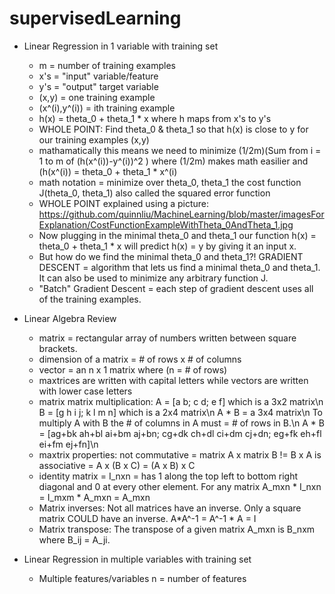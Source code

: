 supervisedLearning
==================

+ Linear Regression in 1 variable with training set
    - m = number of training examples
    - x's = "input" variable/feature
    - y's = "output" target variable
    - (x,y) = one training example
    - (x^(i),y^(i)) = ith training example
    - h(x) = theta_0 + theta_1 * x where h maps from x's to y's
    - WHOLE POINT: Find theta_0 & theta_1 so that h(x) is close to y for our training examples (x,y)
    - mathamatically this means we need to minimize (1/2m)(Sum from i = 1 to m of (h(x^(i))-y^(i))^2 ) where (1/2m) makes math easilier and (h(x^(i)) = theta_0 + theta_1 * x^(i)
    - math notation = minimize over theta_0, theta_1 the cost function J(theta_0, theta_1) also called the squared error function
    - WHOLE POINT explained using a picture: https://github.com/quinnliu/MachineLearning/blob/master/imagesForExplanation/CostFunctionExampleWithTheta_0AndTheta_1.jpg 
    - Now plugging in the minimal theta_0 and theta_1 our function h(x) = theta_0 + theta_1 * x will predict h(x) = y by giving it an input x.
    - But how do we find the minimal theta_0 and theta_1?! GRADIENT DESCENT = algorithm that lets us find a minimal theta_0 and theta_1. It can also be used to minimize any arbitrary function J.
    - "Batch" Gradient Descent = each step of gradient descent uses all of the training examples.
+ Linear Algebra Review
    - matrix = rectangular array of numbers written between square brackets.
    - dimension of a matrix = # of rows x # of columns
    - vector = an n x 1 matrix where (n = # of rows)
    - maxtrices are written with capital letters while vectors are written with lower case letters
    - matrix matrix multiplication:
    A = [a b; c d; e f] which is a 3x2 matrix\n
    B = [g h i j; k l m n] which is a 2x4 matrix\n
    A * B = a 3x4 matrix\n
    To multiply A with B the # of columns in A must = # of rows in B.\n
    A * B = [ag+bk ah+bl ai+bm aj+bn; cg+dk ch+dl ci+dm cj+dn; eg+fk eh+fl ei+fm ej+fn]\n
    - maxtrix properties: 
    not commutative = matrix A x matrix B != B x A 
    is associative = A x (B x C) = (A x B) x C
    - identity matrix = I_nxn = has 1 along the top left to bottom right diagonal and 0 at every other element. For any matrix A_mxn * I_nxn = I_mxm * A_mxn = A_mxn
    - Matrix inverses: Not all matrices have an inverse. Only a square matrix COULD have an inverse. A*A^-1 = A^-1 * A = I
    - Matrix transpose: The transpose of a given matrix A_mxn is B_nxm where B_ij = A_ji.

+ Linear Regression in multiple variables with training set
    - Multiple features/variables
    n = number of features


